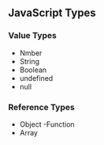 ## JavaScript Types

### Value Types

- Nmber
- String
- Boolean
- undefined
- null

### Reference Types

- Object
-Function
- Array
